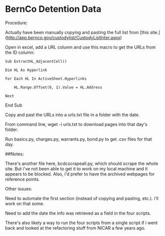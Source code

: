# BernCo Detention Data

Procedure:

  Actually have been manually copying and pasting the full list from [this site.] (http://app.bernco.gov/custodylist/CustodyListInter.aspx)
  
  Open in excel, add a URL column and use this macro to get the URLs from the ID column:
  
    Sub ExtractHL_AdjacentCell()
  
    Dim HL As Hyperlink
  
    For Each HL In ActiveSheet.Hyperlinks
  
        HL.Range.Offset(0, 1).Value = HL.Address
  
    Next

End Sub

  Copy and past the URLs into a urls.txt file in a folder with the date.

  From command line, wget -i urls.txt to download pages into that day's folder.

  Run basics.py, charges.py, warrants.py, bond.py to get .csv files for that day.
  
##Notes:

There's another file here, bcdcscrapeall.py, which should scrape the whole site. But i've not been able to get it to work on my local machine and it appears to be blocked. Also, i'd prefer to have the archived webpages for reference points.

Other issues:

  Need to automate the first section (instead of copying and pasting, etc.). i'll work on that some.
  
  Need to add the date the info was retrieved as a field in the four scripts.
  
  There's also likely a way to run the four scripts from a single script if i went back and looked at the refactoring stuff from NICAR a few years ago.
  

  
